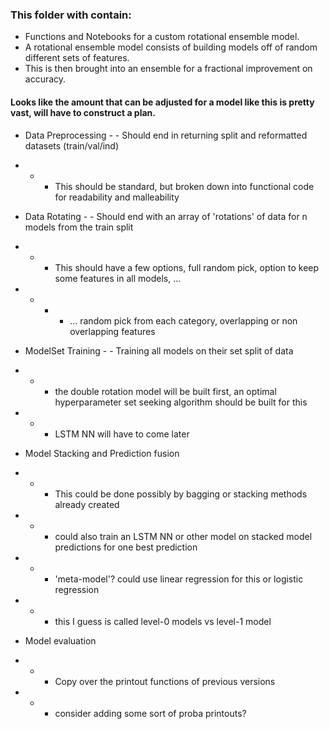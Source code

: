 ### This folder with contain:
-   Functions and Notebooks for a custom rotational ensemble model.
-   A rotational ensemble model consists of building models off of random different sets of features.
-   This is then brought into an ensemble for a fractional improvement on accuracy. 

#### Looks like the amount that can be adjusted for a model like this is pretty vast, will have to construct a plan.

-   Data Preprocessing - - Should end in returning split and reformatted datasets (train/val/ind)
-   -   -   This should be standard, but broken down into functional code for readability and malleability

-   Data Rotating      - - Should end with an array of 'rotations' of data for n models from the train split
-   -   -   This should have a few options, full random pick, option to keep some features in all models, ... 
-   -   -   -   ... random pick from each category, overlapping or non overlapping features

-   ModelSet Training  - - Training all models on their set split of data
-   -   -   the double rotation model will be built first, an optimal hyperparameter set seeking algorithm should be built for this
-   -   -   LSTM NN will have to come later

-   Model Stacking and Prediction fusion
-   -   -   This could be done possibly by bagging or stacking methods already created
-   -   -   could also train an LSTM NN or other model on stacked model predictions for one best prediction
-   -   -   'meta-model'? could use linear regression for this or logistic regression
-   -   -   this I guess is called level-0 models vs level-1 model

-   Model evaluation
-   -   -   Copy over the printout functions of previous versions
-   -   -   consider adding some sort of proba printouts?